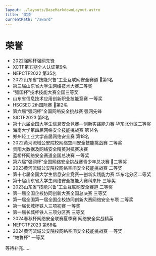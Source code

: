 ```yaml
---
layout: ./layouts/BaseMarkdownLayout.astro
title: '奖项'
currentPath: "/award"
---
```


<style>
.content ul, .content ol {
    line-height: 1.2 ;
    margin-bottom: 1.2em ; 
}

.content li {
    margin-bottom: 0.6em ;
}
</style>

# 荣誉

- 2022强网杯强网先锋
- XCTF第五期个人认证第9名
- NEPCTF2022 第35名
- 2022山东省“技能兴鲁”工业互联网安全赛道 🥇第1名
- 第三届山东省大学生网络技术大赛二等奖
- “强国杯”技术技能大赛全国三等奖
- 山东省信息技术应用创新职业技能竞赛 一等奖
- HSCSEC 2th国际赛 🥈第2名
- 第六届“强网杯”全国网络安全挑战赛 强网先锋
- SICTF2023 第8名
- 第十六届全国大学生信息安全竞赛—创新实践能力赛 华东北分区二等奖
- 海南大学第四届网络安全技能挑战赛 第14名
- 郑州轻工业大学首届网络安全赛 第18名
- 2022黄河流域公安院校网络空间安全技能挑战赛 二等奖
- 贵阳大数据及网络安全精英对抗赛决赛
- 蓝桥杯网络安全赛道全国总决赛 一等奖
- 第六届“强网杯”全国网络安全挑战赛青少年总决赛 🥈二等奖
- 2023黄河流域公安院校网络空间安全技能挑战赛 二等奖
- 第十七届全国大学生信息安全竞赛—创新实践能力赛 华东北分区二等奖
- 第十届山东省大学生网络安全技能大赛科来杯 三等奖
- 2023山东省“技能兴鲁”工业互联网安全赛道  二等奖
- 第一届全国企校协同创新大赛全国总决赛 三等奖
- 第一届全国第一届全国企校协同创新大赛网络安全专项 二等奖
- 第一届长城杯铁人三项初赛 一等奖
- 第一届长城杯铁人三项分区赛 三等奖
- 2024春秋杯网络安全联赛夏季赛 网络安全实战精英
- NEPCTF2023 第68名
- 2024黄河流域公安院校网络空间安全技能挑战赛 一等奖
- "帕鲁杯" 一等奖
  

等待补充......
